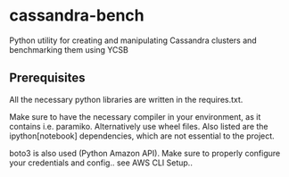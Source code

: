 # cassandra-bench
Python utility for creating and manipulating Cassandra clusters and benchmarking them using YCSB

## Prerequisites
All the necessary python libraries are written in the requires.txt. 

Make sure to have the necessary compiler in your environment, as it contains i.e. paramiko. Alternatively use wheel files.
Also listed are the ipython[notebook] dependencies, which are not essential to the project.

boto3 is also used (Python Amazon API). Make sure to properly configure your credentials and config.. see AWS CLI Setup..